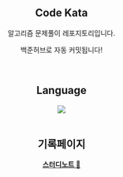 <div align=center>

## Code Kata

알고리즘 문제풀이 레포지토리입니다. 

백준허브로 자동 커밋됩니다!

<br>

## Language 
<img src="https://img.shields.io/badge/Swift-F05138.svg?style=for-the-badge&logo=swift&logoColor=white"> 




<br>
<br>

## 기록페이지
[**스터디노트 📝**](https://www.notion.so/25ab000d70fa80adb32ec4c6fa703e1c?source=copy_link)



</div>
